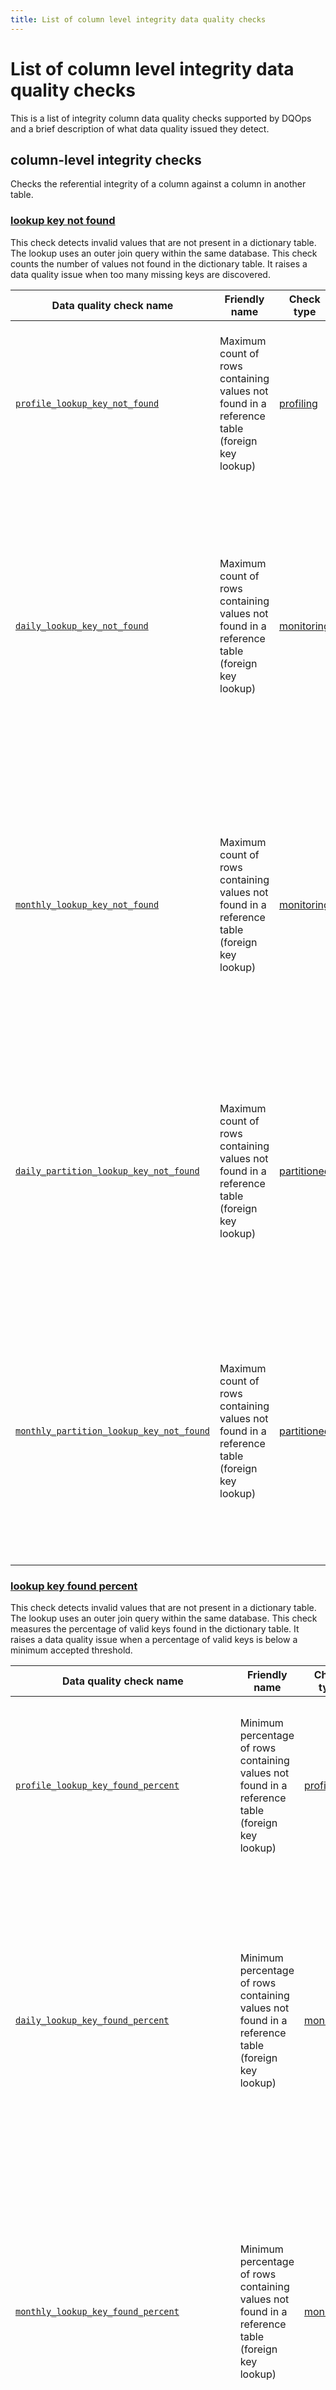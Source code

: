 ```yaml
---
title: List of column level integrity data quality checks
---
```

# List of column level integrity data quality checks

This is a list of integrity column data quality checks supported by DQOps and a brief description of what data quality issued they detect.




## column-level integrity checks
Checks the referential integrity of a column against a column in another table.

### [lookup key not found](./lookup-key-not-found.md)
This check detects invalid values that are not present in a dictionary table. The lookup uses an outer join query within the same database.
 This check counts the number of values not found in the dictionary table. It raises a data quality issue when too many missing keys are discovered.


| Data quality check name | Friendly name | Check type | Description | Standard |
|-------------------------|---------------|------------|-------------|----------|
|[<span class="no-wrap-code">`profile_lookup_key_not_found`</span>](./lookup-key-not-found.md#profile-lookup-key-not-found)|Maximum count of rows containing values not found in a reference table (foreign key lookup)|[profiling](../../../dqo-concepts/definition-of-data-quality-checks/data-profiling-checks.md)|Detects invalid values that are not present in a dictionary table using an outer join query. Counts the number of invalid keys.|:material-check-bold:|
|[<span class="no-wrap-code">`daily_lookup_key_not_found`</span>](./lookup-key-not-found.md#daily-lookup-key-not-found)|Maximum count of rows containing values not found in a reference table (foreign key lookup)|[monitoring](../../../dqo-concepts/definition-of-data-quality-checks/data-observability-monitoring-checks.md)|Detects invalid values that are not present in a dictionary table using an outer join query. Counts the number of invalid keys. Stores the most recent captured value for each day when the data quality check was evaluated.|:material-check-bold:|
|[<span class="no-wrap-code">`monthly_lookup_key_not_found`</span>](./lookup-key-not-found.md#monthly-lookup-key-not-found)|Maximum count of rows containing values not found in a reference table (foreign key lookup)|[monitoring](../../../dqo-concepts/definition-of-data-quality-checks/data-observability-monitoring-checks.md)|Detects invalid values that are not present in a dictionary table using an outer join query. Counts the number of invalid keys. Stores the most recent check result for each month when the data quality check was evaluated.|:material-check-bold:|
|[<span class="no-wrap-code">`daily_partition_lookup_key_not_found`</span>](./lookup-key-not-found.md#daily-partition-lookup-key-not-found)|Maximum count of rows containing values not found in a reference table (foreign key lookup)|[partitioned](../../../dqo-concepts/definition-of-data-quality-checks/partition-checks.md)|Detects invalid values that are not present in a dictionary table using an outer join query. Counts the number of invalid keys. Stores a separate data quality check result for each daily partition.|:material-check-bold:|
|[<span class="no-wrap-code">`monthly_partition_lookup_key_not_found`</span>](./lookup-key-not-found.md#monthly-partition-lookup-key-not-found)|Maximum count of rows containing values not found in a reference table (foreign key lookup)|[partitioned](../../../dqo-concepts/definition-of-data-quality-checks/partition-checks.md)|Detects invalid values that are not present in a dictionary table using an outer join query. Counts the number of invalid keys. Stores a separate data quality check result for each monthly partition.|:material-check-bold:|



### [lookup key found percent](./lookup-key-found-percent.md)
This check detects invalid values that are not present in a dictionary table. The lookup uses an outer join query within the same database.
 This check measures the percentage of valid keys found in the dictionary table.
 It raises a data quality issue when a percentage of valid keys is below a minimum accepted threshold.


| Data quality check name | Friendly name | Check type | Description | Standard |
|-------------------------|---------------|------------|-------------|----------|
|[<span class="no-wrap-code">`profile_lookup_key_found_percent`</span>](./lookup-key-found-percent.md#profile-lookup-key-found-percent)|Minimum percentage of rows containing values not found in a reference table (foreign key lookup)|[profiling](../../../dqo-concepts/definition-of-data-quality-checks/data-profiling-checks.md)|Measures the percentage of valid values that are present in a dictionary table. Joins this table to a dictionary table using an outer join.| |
|[<span class="no-wrap-code">`daily_lookup_key_found_percent`</span>](./lookup-key-found-percent.md#daily-lookup-key-found-percent)|Minimum percentage of rows containing values not found in a reference table (foreign key lookup)|[monitoring](../../../dqo-concepts/definition-of-data-quality-checks/data-observability-monitoring-checks.md)|Measures the percentage of valid values that are present in a dictionary table. Joins this table to a dictionary table using an outer join. Stores the most recent captured value for each day when the data quality check was evaluated.| |
|[<span class="no-wrap-code">`monthly_lookup_key_found_percent`</span>](./lookup-key-found-percent.md#monthly-lookup-key-found-percent)|Minimum percentage of rows containing values not found in a reference table (foreign key lookup)|[monitoring](../../../dqo-concepts/definition-of-data-quality-checks/data-observability-monitoring-checks.md)|Measures the percentage of valid values that are present in a dictionary table. Joins this table to a dictionary table using an outer join. Stores the most recent check result for each month when the data quality check was evaluated.| |
|[<span class="no-wrap-code">`daily_partition_lookup_key_found_percent`</span>](./lookup-key-found-percent.md#daily-partition-lookup-key-found-percent)|Minimum percentage of rows containing values not found in a reference table (foreign key lookup)|[partitioned](../../../dqo-concepts/definition-of-data-quality-checks/partition-checks.md)|Measures the percentage of valid values that are present in a dictionary table. Joins this table to a dictionary table using an outer join. Stores a separate data quality check result for each daily partition.| |
|[<span class="no-wrap-code">`monthly_partition_lookup_key_found_percent`</span>](./lookup-key-found-percent.md#monthly-partition-lookup-key-found-percent)|Minimum percentage of rows containing values not found in a reference table (foreign key lookup)|[partitioned](../../../dqo-concepts/definition-of-data-quality-checks/partition-checks.md)|Measures the percentage of valid values that are present in a dictionary table. Joins this table to a dictionary table using an outer join. Stores a separate data quality check result for each monthly partition.| |







